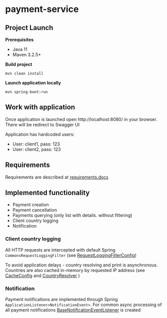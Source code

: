 # payment-service
## Project Launch
**Prerequisites**
- Java 11
- Maven 3.2.5+

**Build project**

`mvn clean install`

**Launch application locally**

`mvn spring-boot:run`

## Work with application
Once application is launched open http://localhost:8080/ in your browser. There will be redirect to Swagger UI

Application has hardcoded users:
- User: client1, pass: 123
- User: client2, pass: 123

## Requirements
Requirements are described at [requirements.docx](doc/requirements.docx)

## Implemented functionality
- Payment creation
- Payment cancellation
- Payments querying (only list with details. without filtering)
- Client country logging
- Notification

### Client country logging
All HTTP requests are intercepted with default Spring `CommonsRequestLoggingFilter` (see [RequestLoggingFilterConfig](src/main/java/lv/dp/education/ps/configuration/RequestLoggingFilterConfig.java))

To avoid application delays - country resolving and print is asynchronous. Countries are also cached in-memory by requested IP address (see [CacheConfig](src/main/java/lv/dp/education/ps/configuration/CacheConfig.java) and [CountryResolver](src/main/java/lv/dp/education/ps/common/country/CountryResolver.java) )

### Notification
Payment notifications are implemented through Spring `ApplicationListener<NotificationEvent>`. 
For common async processing of all payment notifications [BaseNotificationEventListener](src/main/java/lv/dp/education/ps/notification/listener/BaseNotificationEventListener.java) is created

